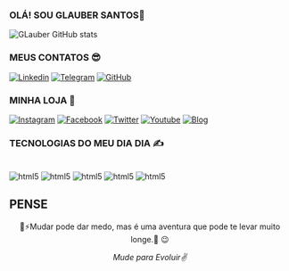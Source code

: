 
### OLÁ! SOU GLAUBER SANTOS👋

![GLauber GitHub stats](https://github-readme-stats.vercel.app/api?username=GlawberSantos&show_icons=true&theme=radical)

### MEUS CONTATOS 😎

[![Linkedin](https://img.shields.io/badge/LinkedIn-0077B5?style=for-the-badge&logo=linkedin&logoColor=white)](www.linkedin.com/in/glauber-santos-72aa66280)
[![Telegram](https://img.shields.io/badge/Telegram-2CA5E0?style=for-the-badge&logo=telegram&logoColor=white)](https://t.me/GlawberSantos)
[![GitHub](https://img.shields.io/badge/GitHub-100000?style=for-the-badge&logo=github&logoColor=white)](https://github.com/GlawberSantos)

### MINHA LOJA 🏢

[![Instagram](https://img.shields.io/badge/Instagram-E4405F?style=for-the-badge&logo=instagram&logoColor=white)](https://www.instagram.com/gabriellysemijoias9215/)
[![Facebook](https://img.shields.io/badge/Facebook-1877F2?style=for-the-badge&logo=facebook&logoColor=white)](https://www.facebook.com/gabri.bab/)
[![Twitter](https://img.shields.io/badge/Twitter-1DA1F2?style=for-the-badge&logo=twitter&logoColor=white)](https://twitter.com/GabriellySJoias)
[![Youtube](https://img.shields.io/badge/YouTube-FF0000?style=for-the-badge&logo=youtube&logoColor=white)](https://www.youtube.com/@gabriellysemijoias3517/shorts)
[![Blog](https://img.shields.io/badge/Blogger-FF5722?style=for-the-badge&logo=blogger&logoColor=white)](https://http://gabriellysemijoias.blogspot.com/)<br/>

### TECNOLOGIAS DO MEU DIA DIA ✍️

<div Style="display: inline_block"><br/>
    <img align="center" alt="html5" src="https://img.shields.io/badge/HTML5-E34F26?style=for-the-badge&logo=html5&logoColor=white"/>
    <img align="center" alt="html5" src="https://img.shields.io/badge/CSS3-1572B6?style=for-the-badge&logo=css3&logoColor=white"/>
    <img align="center" alt="html5" src="https://img.shields.io/badge/JavaScript-F7DF1E?style=for-the-badge&logo=javascript&logoColor=black"/>
    <img align="center" alt="html5" src="https://img.shields.io/badge/Node.js-43853D?style=for-the-badge&logo=node.js&logoColor=white"/>
    <img align="center" alt="html5" src="https://img.shields.io/badge/TypeScript-007ACC?style=for-the-badge&logo=typescript&logoColor=white"/>
    
</div>

## PENSE ##
<p align="center">💪⚡Mudar pode dar medo, mas é uma aventura que pode te levar muito longe.🚀 😉</p>


<p align="center">
<i>Mude para Evoluir✌️</i></p>
